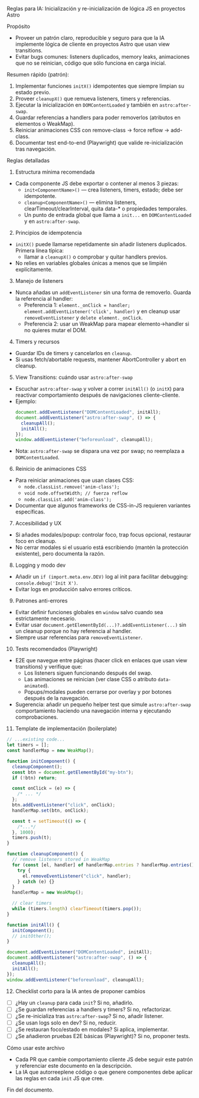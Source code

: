 Reglas para IA: Inicialización y re-inicialización de lógica JS en proyectos Astro

Propósito

- Proveer un patrón claro, reproducible y seguro para que la IA implemente lógica de cliente en proyectos Astro que usan view transitions.
- Evitar bugs comunes: listeners duplicados, memory leaks, animaciones que no se reinician, código que sólo funciona en carga inicial.

Resumen rápido (patrón):

1. Implementar funciones `initX()` idempotentes que siempre limpian su estado previo.
2. Proveer `cleanupX()` que remueva listeners, timers y referencias.
3. Ejecutar la inicialización en `DOMContentLoaded` y también en `astro:after-swap`.
4. Guardar referencias a handlers para poder removerlos (atributos en elementos o WeakMap).
5. Reiniciar animaciones CSS con remove-class → force reflow → add-class.
6. Documentar test end-to-end (Playwright) que valide re-inicialización tras navegación.

Reglas detalladas

1. Estructura mínima recomendada

- Cada componente JS debe exportar o contener al menos 3 piezas:
  - `init<ComponentName>()` — crea listeners, timers, estado; debe ser idempotente.
  - `cleanup<ComponentName>()` — elimina listeners, clearTimeout/clearInterval, quita data-\* o propiedades temporales.
  - Un punto de entrada global que llama a `init...` en `DOMContentLoaded` y en `astro:after-swap`.

2. Principios de idempotencia

- `initX()` puede llamarse repetidamente sin añadir listeners duplicados. Primera línea típica:
  - llamar a `cleanupX()` o comprobar y quitar handlers previos.
- No relies en variables globales únicas a menos que se limpién explícitamente.

3. Manejo de listeners

- Nunca añadas un `addEventListener` sin una forma de removerlo. Guarda la referencia al handler:
  - Preferencia 1: `element._onClick = handler; element.addEventListener('click', handler)` y en cleanup usar `removeEventListener` y `delete element._onClick`.
  - Preferencia 2: usar un WeakMap para mapear elemento→handler si no quieres mutar el DOM.

4. Timers y recursos

- Guardar IDs de timers y cancelarlos en `cleanup`.
- Si usas fetch/abortable requests, mantener AbortController y abort en cleanup.

5. View Transitions: cuándo usar `astro:after-swap`

- Escuchar `astro:after-swap` y volver a correr `initAll()` (o `initX`) para reactivar comportamiento después de navigaciones cliente-cliente.
- Ejemplo:
  ```js
  document.addEventListener("DOMContentLoaded", initAll);
  document.addEventListener("astro:after-swap", () => {
    cleanupAll();
    initAll();
  });
  window.addEventListener("beforeunload", cleanupAll);
  ```
- Nota: `astro:after-swap` se dispara una vez por swap; no reemplaza a `DOMContentLoaded`.

6. Reinicio de animaciones CSS

- Para reiniciar animaciones que usan clases CSS:
  - `node.classList.remove('anim-class');`
  - `void node.offsetWidth; // fuerza reflow`
  - `node.classList.add('anim-class');`
- Documentar que algunos frameworks de CSS-in-JS requieren variantes específicas.

7. Accesibilidad y UX

- Si añades modales/popup: controlar foco, trap focus opcional, restaurar foco en cleanup.
- No cerrar modales si el usuario está escribiendo (mantén la protección existente), pero documenta la razón.

8. Logging y modo dev

- Añadir un `if (import.meta.env.DEV)` log al init para facilitar debugging: `console.debug('Init X')`.
- Evitar logs en producción salvo errores críticos.

9. Patrones anti-errores

- Evitar definir funciones globales en `window` salvo cuando sea estrictamente necesario.
- Evitar usar `document.getElementById(...)?.addEventListener(...)` sin un cleanup porque no hay referencia al handler.
- Siempre usar referencias para `removeEventListener`.

10. Tests recomendados (Playwright)

- E2E que navegue entre páginas (hacer click en enlaces que usan view transitions) y verifique que:
  - Los listeners siguen funcionando después del swap.
  - Las animaciones se reinician (ver clase CSS o atributo `data-animated`).
  - Popups/modales pueden cerrarse por overlay y por botones después de la navegación.
- Sugerencia: añadir un pequeño helper test que simule `astro:after-swap` comportamiento haciendo una navegación interna y ejecutando comprobaciones.

11. Template de implementación (boilerplate)

```js
// ...existing code...
let timers = [];
const handlerMap = new WeakMap();

function initComponent() {
  cleanupComponent();
  const btn = document.getElementById("my-btn");
  if (!btn) return;

  const onClick = (e) => {
    /* ... */
  };
  btn.addEventListener("click", onClick);
  handlerMap.set(btn, onClick);

  const t = setTimeout(() => {
    /*...*/
  }, 1000);
  timers.push(t);
}

function cleanupComponent() {
  // remove listeners stored in WeakMap
  for (const [el, handler] of handlerMap.entries ? handlerMap.entries() : []) {
    try {
      el.removeEventListener("click", handler);
    } catch (e) {}
  }
  handlerMap = new WeakMap();

  // clear timers
  while (timers.length) clearTimeout(timers.pop());
}

function initAll() {
  initComponent();
  // initOther();
}

document.addEventListener("DOMContentLoaded", initAll);
document.addEventListener("astro:after-swap", () => {
  cleanupAll();
  initAll();
});
window.addEventListener("beforeunload", cleanupAll);
```

12. Checklist corto para la IA antes de proponer cambios

- [ ] ¿Hay un `cleanup` para cada `init`? Si no, añadirlo.
- [ ] ¿Se guardan referencias a handlers y timers? Si no, refactorizar.
- [ ] ¿Se re-inicializa tras `astro:after-swap`? Si no, añadir listener.
- [ ] ¿Se usan logs solo en dev? Si no, reducir.
- [ ] ¿Se restauran foco/estado en modales? Si aplica, implementar.
- [ ] ¿Se añadieron pruebas E2E básicas (Playwright)? Si no, proponer tests.

Cómo usar este archivo

- Cada PR que cambie comportamiento cliente JS debe seguir este patrón y referenciar este documento en la descripción.
- La IA que autorreeplene código o que genere componentes debe aplicar las reglas en cada `init` JS que cree.

Fin del documento.
